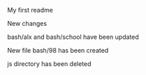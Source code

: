 My first readme

New changes

bash/alx and bash/school have been updated

New file bash/98 has been created

js directory has been deleted
